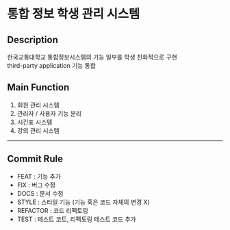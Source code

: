 # 통합 정보 학생 관리 시스템

## Description
한국교통대학교 통합정보시스템의 기능 일부를 학생 친화적으로 구현   
third-party application 기능 통합

## Main Function
1. 회원 관리 시스템
2. 관리자 / 사용자 기능 분리
3. 시간표 시스템
4. 강의 관리 시스템

* * *

## Commit Rule
* FEAT : 기능 추가
* FIX : 버그 수정
* DOCS : 문서 수정
* STYLE : 스타일 기능 (기능 혹은 코드 자체의 변경 X)
* REFACTOR : 코드 리펙토링
* TEST : 테스트 코트, 리펙토링 테스트 코드 추가